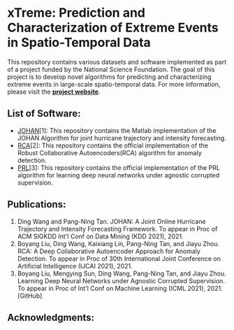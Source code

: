 # xTreme: Prediction and Characterization of Extreme Events in Spatio-Temporal Data

This repository contains various datasets and software implemented as part of a project funded by the National Science Foundation. The goal of this project is to develop novel algorithms for predicting and characterizing extreme events in large-scale spatio-temporal data. For more information, please visit the [**project website**](http://cse.msu.edu/~ptan/project/xtreme/).

## List of Software:

* [JOHAN](https://github.com/cqwangding/JOHAN#johan-a-joint-online-hurricane-trajectory-and-intensity-forecasting-framework)[1]: This repository contains the Matlab implementation of the JOHAN Algorithm for joint hurricane trajectory and intensity forecasting.
* [RCA](https://github.com/illidanlab/RCA)[2]: This repository contains the  official implementation of the Robust Collaborative Autoencoders(RCA) algorithm for anomaly detection.
* [PRL]()[3]: This repository contains the official implementation of the PRL algorithm for learning deep neural networks under agnostic corrupted supervision. 

## Publications:
1. Ding Wang and Pang-Ning Tan. JOHAN: A Joint Online Hurricane Trajectory and Intensity Forecasting Framework. To appear in Proc of ACM SIGKDD Int'l Conf on Data Mining (KDD 2021), 2021.
2. Boyang Liu, Ding Wang, Kaixiang Lin, Pang-Ning Tan, and Jiayu Zhou. RCA: A Deep Collaborative Autoencoder Approach for Anomaly Detection. To appear in Proc of 30th International Joint Conference on Artificial Intelligence (IJCAI 2021), 2021. 
3. Boyang Liu, Mengying Sun, Ding Wang, Pang-Ning Tan, and Jiayu Zhou. Learning Deep Neural Networks under Agnostic Corrupted Supervision. To appear in Proc of Int'l Conf on Machine Learning (ICML 2021), 2021. [GitHub] 

## Acknowledgments:

